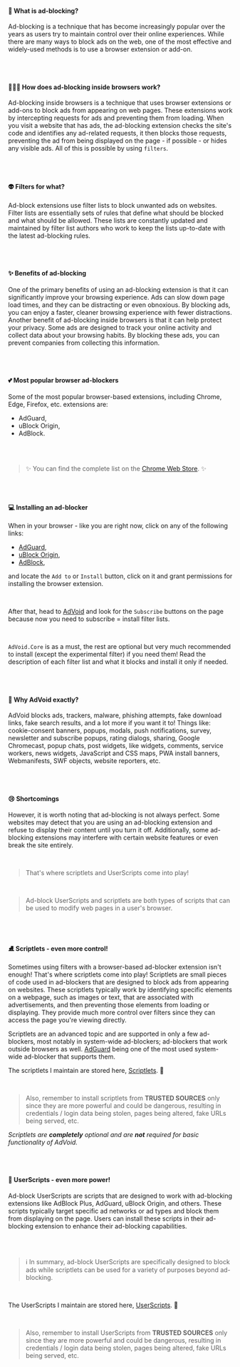 #### 🤔 What is ad-blocking?

Ad-blocking is a technique that has become increasingly popular over the years as users try to maintain control over their online experiences. While there are many ways to block ads on the web, one of the most effective and widely-used methods is to use a browser extension or add-on.

<br>
<br>

#### 🕵🏼‍♂️ How does ad-blocking inside browsers work?

Ad-blocking inside browsers is a technique that uses browser extensions or add-ons to block ads from appearing on web pages. These extensions work by intercepting requests for ads and preventing them from loading. When you visit a website that has ads, the ad-blocking extension checks the site's code and identifies any ad-related requests, it then blocks those requests, preventing the ad from being displayed on the page - if possible - or hides any visible ads. All of this is possible by using `filters`.

<br>
<br>

#### 👽 Filters for what?

Ad-block extensions use filter lists to block unwanted ads on websites. Filter lists are essentially sets of rules that define what should be blocked and what should be allowed. These lists are constantly updated and maintained by filter list authors who work to keep the lists up-to-date with the latest ad-blocking rules.

<br>
<br>

#### ✨ Benefits of ad-blocking

One of the primary benefits of using an ad-blocking extension is that it can significantly improve your browsing experience. Ads can slow down page load times, and they can be distracting or even obnoxious. By blocking ads, you can enjoy a faster, cleaner browsing experience with fewer distractions.
<br>
Another benefit of ad-blocking inside browsers is that it can help protect your privacy. Some ads are designed to track your online activity and collect data about your browsing habits. By blocking these ads, you can prevent companies from collecting this information.

<br>
<br>

#### 💕 Most popular browser ad-blockers

Some of the most popular browser-based extensions, including Chrome, Edge, Firefox, etc. extensions are:

- AdGuard,
- uBlock Origin,
- AdBlock.

<br>
<br>

> ✨ You can find the complete list on the [Chrome Web Store](https://chrome.google.com/webstore/search/adblock?hl=en). ✨

<br>
<br>

#### 💻 Installing an ad-blocker

When in your browser - like you are right now, click on any of the following links:

- [AdGuard](https://chrome.google.com/webstore/detail/adguard-adblocker/bgnkhhnnamicmpeenaelnjfhikgbkllg?hl=en),
- [uBlock Origin](https://chrome.google.com/webstore/detail/ublock-origin/cjpalhdlnbpafiamejdnhcphjbkeiagm?hl=en),
- [AdBlock](https://chrome.google.com/webstore/detail/adblock-%E2%80%94-best-ad-blocker/gighmmpiobklfepjocnamgkkbiglidom?hl=en),

and locate the `Add to` or `Install` button, click on it and grant permissions for installing the browser extension.

<br>

After that, head to [AdVoid](https://github.com/the-advoid/ad-void/blob/main/README.md) and look for the `Subscribe` buttons on the page because now you need to subscribe = install filter lists.

<br>

`AdVoid.Core` is as a must, the rest are optional but very much recommended to install (except the experimental filter) if you need them! Read the description of each filter list and what it blocks and install it only if needed.

<br>
<br>

#### 💎 Why AdVoid exactly?

AdVoid blocks ads, trackers, malware, phishing attempts, fake download links, fake search results, and a lot more if you want it to! Things like: cookie-consent banners, popups, modals, push notifications, survey, newsletter and subscribe popups, rating dialogs, sharing, Google Chromecast, popup chats, post widgets, like widgets, comments, service workers, news widgets, JavaScript and CSS maps, PWA install banners, Webmanifests, SWF objects, website reporters, etc.

<br>
<br>

#### 😢 Shortcomings

However, it is worth noting that ad-blocking is not always perfect. Some websites may detect that you are using an ad-blocking extension and refuse to display their content until you turn it off. Additionally, some ad-blocking extensions may interfere with certain website features or even break the site entirely.

<br>

> That's where scriptlets and UserScripts come into play!

<br>

> Ad-block UserScripts and scriptlets are both types of scripts that can be used to modify web pages in a user's browser.

<br>
<br>

#### ⛸ Scriptlets - even more control!

Sometimes using filters with a browser-based ad-blocker extension isn't enough! That's where scriptlets come into play! Scriptlets are small pieces of code used in ad-blockers that are designed to block ads from appearing on websites. These scriptlets typically work by identifying specific elements on a webpage, such as images or text, that are associated with advertisements, and then preventing those elements from loading or displaying. They provide much more control over filters since they can access the page you're viewing directly.

Scriptlets are an advanced topic and are supported in only a few ad-blockers, most notably in system-wide ad-blockers; ad-blockers that work outside browsers as well. [AdGuard](https://adguard.com) being one of the most used system-wide ad-blocker that supports them.

The scriptlets I maintain are stored here, [Scriptlets](https://github.com/the-advoid/ad-void/tree/main/scriptlets). 🥳

<br>

> Also, remember to install scriptlets from **TRUSTED SOURCES** only since they are more powerful and could be dangerous, resulting in credentials / login data being stolen, pages being altered, fake URLs being served, etc.

_Scriptlets are **completely** optional and are **not** required for basic functionality of AdVoid._

<br>
<br>

#### 🌛 UserScripts - even more power!

Ad-block UserScripts are scripts that are designed to work with ad-blocking extensions like AdBlock Plus, AdGuard, uBlock Origin, and others. These scripts typically target specific ad networks or ad types and block them from displaying on the page. Users can install these scripts in their ad-blocking extension to enhance their ad-blocking capabilities.

<br>
<br>

> ℹ In summary, ad-block UserScripts are specifically designed to block ads while scriptlets can be used for a variety of purposes beyond ad-blocking.

<br>

The UserScripts I maintain are stored here, [UserScripts](https://github.com/the-advoid?tab=repositories&q=userscript). 🥳

<br>

> Also, remember to install UserScripts from **TRUSTED SOURCES** only since they are more powerful and could be dangerous, resulting in credentials / login data being stolen, pages being altered, fake URLs being served, etc.
